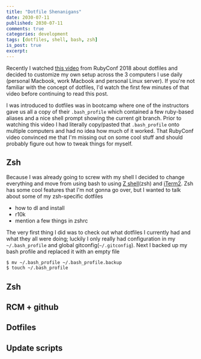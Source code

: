 ```yaml
---
title: "Dotfile Shenanigans"
date: 2030-07-11
published: 2030-07-11
comments: true
categories: development
tags: [dotfiles, shell, bash, zsh]
is_post: true
excerpt: 
---
```

Recently I watched [this video](https://www.youtube.com/watch?v=V0p7pWSxOXw) from RubyConf 2018 about dotfiles and decided to customize my own setup across the 3 computers I use daily (personal Macbook, work Macbook and personal Linux server). If you're not familiar with the concept of dotfiles, I'd watch the first few minutes of that video before continuing to read this post.
<!--more-->

I was introduced to dotfiles was in bootcamp where one of the instructors gave us all a copy of their `.bash_profile` which contained a few ruby-based aliases and a nice shell prompt showing the current git branch. Prior to watching this video I had literally copy/pasted that `.bash_profile` onto multiple computers and had no idea how much of it worked. That RubyConf video convinced me that I'm missing out on some cool stuff and should probably figure out how to tweak things for myself.

## Zsh
Because I was already going to screw with my shell I decided to change everything and move from using bash to using [Z shell](https://www.zsh.org/)(zsh) and [iTerm2](https://iterm2.com/). Zsh has some cool features that I'm not gonna go over, but I wanted to talk about some of my zsh-specific dotfiles

- how to dl and install
- r10k
- mention a few things in zshrc

The very first thing I did was to check out what dotfiles I currently had and what they all were doing; luckily I only really had configuration in my `~/.bash_profile` and global gitconfig(`~/.gitconfig`). Next I backed up my bash profile and replaced it with an empty file

```bash
$ mv ~/.bash_profile ~/.bash_profile.backup
$ touch ~/.bash_profile
```

## Zsh
## RCM + github
## Dotfiles
## Update scripts
